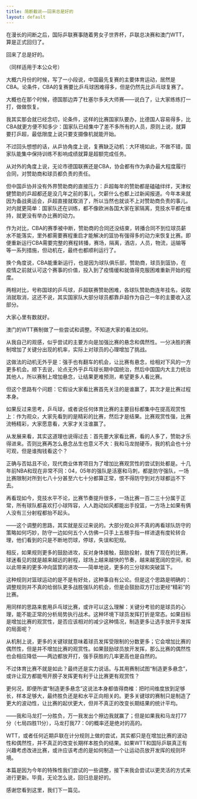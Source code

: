 ```yaml
---
title: 简断截说——回来总是好的
layout: default
---
```


在漫长的间断之后，国际乒联赛事随着男女子世界杯，乒联总决赛和澳门WTT，算是正式回归了。

回来了总是好的。

（同样适用于本公众号）

大概六月份的时候，写了一小段说，中国最先复赛的主要体育运动，居然是CBA。论条件，CBA的复赛要比乒乓球困难得多，但是仍然先比乒乓球复赛了。

大概也在那个时候，德国那边弄了杜塞尔多夫大师赛——说白了，让大家练练打一打，做做恢复。

我其实那会就已经念叨，论条件，这样的比赛国家队要办，比德国人容易得多，比CBA就更方便不知多少：国家队已经集中了差不多所有的人员，原则上说，就算要打乒超，最低限度上说只要支摄像机就能开始。

不过回头想想的话，从乒协角度上说，复赛缺乏动机：大环境如此，不做不错，国家队能集中保持训练不影响成绩就算是超额完成任务。

从对外的角度上说，无论市德国联赛还是CBA，协会都有作为承办最大程度履行合同，对赞助商和球员都负责的责任。

但中国乒协并没有外界赞助商的直接压力：乒超每年的赞助都是磕磕绊绊，天津权健赞助的乒超都还是没几年之前的事儿，欠薪什么也都上过新闻报道。今年本来就因为备战奥运会，乒超直接就取消了，所以当然也就谈不上对赞助商负责的事儿。对内就更简单：国家队还在训练，都不像欧洲各国大家在家隔离，竞技水平都在维持，就更没有举办比赛的动力。

作为对比，CBA的赛季被中断，赞助商的合同还没结束，转播合同不到位球员薪水不能落实，里外都需要赛程重启才能解决的篮协有强得多的动力来恢复比赛。即便重新运行CBA需要完整的赛程转播，赛场，隔离，酒店，人员，物流，运输等等一系列措施，但动机在，最终也都顺利运行了。

换个角度说，CBA能重新运行，也是因为球队俱乐部，赞助商，球员到篮协，在疫情之前就认可这个赛事的价值，投入到了疫情缓和就值得克服困难重新开始的程度。

两相对比，号称国球的乒乓球，乒超联赛赞助困难，各球队赞助商连年挂名，说取消就取消，这还不说，其实国家队大部分球员都靠乒超作为自己一年的主要收入这部分。

大家心里有数就好。



澳门的WTT赛制做了一些尝试和调整。不知道大家的看法如何。

从我自己的观感，似乎尝试的主要方向是加强比赛的悬念和偶然性。一分决胜的赛制增加了关键分出现的机率，实际上对球员的心理增加了挑战。

这做法的动机无外乎是：强手也有翻车的机会，让比赛有悬念，给相对下风的一方更多机会。顺下去说，论点无外乎乒乓球长期中国统治，然后中国国内大主力统治其他人，所以赛制上增加悬念，让结果更难预测，希望更多人看比赛。

但这个思路有个问题：它假设大家看比赛首先关注的是谁赢了，其次才是比赛过程本身。

如果反过来思考，乒乓球，或者说任何体育比赛的主要目标都集中在提高观赏性上：作为观众，大家先看到的是精彩的比赛，然后才是结果。比赛观赏性强，比赛流畅精彩，大家愿意看，大家才关注谁赢了。

从发展来看，其实这道理也说得过去：首先要大家看比赛，看的人多了，赞助才乐得进来。否则比赛再怎么悬念丛生也意义不大：我和马龙抛硬币，我的机会也十分可观，但是谁掏钱看这个？

正确与否姑且不论，现代商业体育项目为了增加比赛观赏性的尝试到处都是。十几年前NBA和现在非常不同：04，05年的强队是活塞和马刺，都是防守强队，一场比赛限制对所到七八十分甚至六七十分都算正常，恨不得防守到对方球都运不下去。

再看现如今，竞技水平不论，比赛节奏提升很多，一场比赛一百二三十分属于正常，所有球队都喜欢打小球阵容，人人跑动如风都能出手投篮，一方场上如果有俩人没有三分射程都抬不起头。

——这个调整的思路，其实就是反过来说的。大部分观众并不真的再看球队防守的策略如何巧妙，防守一边如何五个人仿佛一只手上五根手指一样进退有度轮转合理，他们看到的只是不断地罚球，停球，失误和犯规。

相反，如果规则更多的鼓励进攻，反对身体接触，鼓励投射，就有了现在的比赛，球迷看见的就是越来越远的射程，球场上越来越快的节奏，越来越宽阔的空间，和以此带来的更多冲向篮筐的进攻——简单地说，更多的三分球和突破篮下。

这种规则对篮球运动的是不是有好处，这种事自有公论。但是这个思路是明确的：调整规则并不真的给弱队更多战胜强队的机会，但是会鼓励双方打出更经“精彩”的比赛。

用同样的思路来套用乒乓球比赛，或许可以这么理解：关键分考验的是球员的心理，能不能正常的分析局势执行战术。这种环境下球员发挥打折是常态。如果目标是增加比赛的观赏性，是否应该相对的减少这种情况，制造更多让选手放开手发挥的局面呢？

从机制上说，更多的关键球就意味着球员发挥受限制的分数更多；它会增加比赛的偶然性，但是并不增加比赛的观赏性。如果鼓励球员放开发挥，那么比赛的偶然性也会相应降低——两边都放开打，强手获胜的几率更高也是自然的。

不过体育比赛不就是如此？最终还是实力说话。与其用赛制试图“制造更多悬念”，或许让双方都能甩开膀子发挥更有利于让比赛更有观赏性？

更何况，即便所谓“制造更多悬念”这说法本身都值得商榷：把时间维度放到足够长，样本足够大，最终胜负还是和水平正向相关的。更多关键球的赛制只是制造了更大的波动性，让比赛的起伏更大，但并不真正的改变长期结果的统计平均。

——我和马龙打一分胜负，万一我发出个擦边我就赢了；但是如果我和马龙打77分（七局四胜11分），马龙打我77：0的概率还是绝对的高的。

WTT，或者任何近期乒联在计分规则上做的尝试，其实都只是在增加比赛的波动性和偶然性，并不真正的改变长期样本胜负的结果。如果WTT和国际乒联真正有兴趣考虑改进比赛，或许应该考虑的是如何制造一个让运动员放开发挥的规则环境。



本篇是因为今年的特殊性我们尝试的一些调整，接下来我会尝试以更灵活的方式来进行更新。毕竟，无论怎么说，回归总是好的。

感谢您看到这里，我们下一篇见。